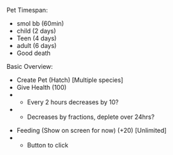 Pet Timespan:
 - smol bb (60min)
 - child (2 days)
 - Teen (4 days)
 - adult (6 days)
 - Good death

Basic Overview:
 - Create Pet (Hatch) [Multiple species]
 - Give Health (100) 
 - - Every 2 hours decreases by 10?
 - - Decreases by fractions, deplete over 24hrs?
 <!-- - Give Happiness (100 or 5 smiles) -->
 <!-- - - Once happiness depleted, negative effects come into play -->
 <!-- - - Petting? -->
 <!-- - - Playing Games -->
 <!-- - - Poops more with low happiness -->
 <!-- - - Sickness/Medicine/Overeating -->
 <!-- - - Clean the poop? -->
 - Feeding (Show on screen for now) (+20) [Unlimited]
 - - Button to click
 <!-- - - Overfeeding? Can make sick. Make things go faster -->

 <!-- - Sleep? -->

 <!-- Dies after health depletes!! -->

 <!-- - Stats Module -->
 <!-- - - Age, Stuff -->

 <!-- HANDLE ERRORS AND PAGE DISPLAYS IF LOGGED OUT? -->

 <!-- Change vars to let -->



 <!-- 08/03:
    Farm.js: When creating new pet, they're immediately aborted
    Once functional, implement similar functionality to GameOver.js
    Discuss sickness
  -->